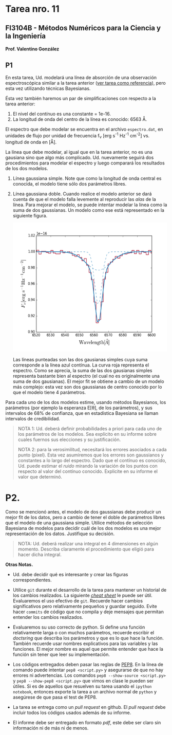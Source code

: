 # Tarea nro. 11
## FI3104B - Métodos Numéricos para la Ciencia y la Ingeniería
#### Prof. Valentino González

## P1

En esta tarea, Ud. modelará una línea de absorción de una observación
espectroscópica similar a la tarea anterior ([ver tarea como
referencia](https://github.com/uchileFI3104B-2015B/10Tarea)), pero esta vez
utilizando técnicas Bayesianas.

Ésta vez también haremos un par de simplificaciones con respecto a la tarea
anterior:

1. El nivel del contínuo es una constante = 1e-16.
1. La longitud de onda del centro de la línea es conocido: 6563 &#x212B;.

El espectro que debe modelar se encuentra en el archivo `espectro.dat`, en
unidades de flujo por unidad de frecuencia f<sub>&nu;</sub> [erg s<sup>-1</sup>
Hz<sup>-1</sup> cm<sup>-2</sup>] vs. longitud de onda en [&#x212B;].

La línea que debe modelar, al igual que en la tarea anterior, no es una gausiana
sino que algo más complicado. Ud. nuevamente seguirá dos procedimientos para
modelar el espectro y luego comparará los resultados de los dos modelos.

1. Línea gaussiana simple. Note que como la longitud de onda central es
   conocida, el modelo tiene sólo dos parámetros libres.
1. Línea gaussiana doble. Cuando realice el modelo anterior se dará cuenta de
   que el modelo falla levemente al reproducir las *alas* de la línea. Para
   mejorar el modelo, se puede intentar modelar la línea como la suma de dos
   gaussianas. Un modelo como ese está representado en la siguiente figura.

   <img src="spectrum.png" height="400px"/>

   Las líneas punteadas son las dos gausianas simples cuya suma corresponde a la
   línea azul contínua. La curva roja representa el espectro. Como se aprecia,
   la suma de las dos gausianas simples representa bastante bien al espectro (el
   cual no es originalmente una suma de dos gausianas). El mejor fit se obtiene
   a cambio de un modelo más complejo: esta vez son dos gaussianas de centro
   conocido por lo que el modelo tiene 4 parámetros.

Para cada uno de los dos modelos estime, usando métodos Bayesianos, los
parámetros (por ejemplo la esperanza E[&theta;], de los parámetros), y sus
intervalos de 68% de confianza, que en estadística Bayesiana se llaman
intervalos de credibilidad.

> NOTA 1: Ud. deberá definir probabilidades a priori para cada uno de los
> parámetros de los modelos. Sea explícito en su informe sobre cuales fuernos
> sus elecciones y su justificación.
>
> NOTA 2: para la verosimilitud, necesitará los errores asociados a cada punto
> (pixel). Esta vez asumiremos que los errores son gaussianos y constantes a lo
> largo del espectro. Dado que el contínuo es conocido, Ud. puede estimar el
> *ruido* mirando la variación de los puntos con respecto al valor del contínuo
> conocido. Explicite en su informe el valor que determinó.

# P2.

Como se mencionó antes, el modelo de dos gaussianas debe producir un mejor fit
de los datos, pero a cambio de tener el doble de parámetros libres que el modelo
de una gaussiana simple. Utilice métodos de selección Bayesiana de modelos para
decidir cuál de los dos modelos es una mejor representación de los datos.
Justifique su decisión.

> NOTA: Ud. deberá realizar una integral en 4 dimensiones en algún momento.
> Describa claramente el procedimiento que eligió para hacer dicha integral.


__Otras Notas.__

- Ud. debe decidir qué es interesante y crear las figuras correspondientes.

- Utilice `git` durante el desarrollo de la tarea para mantener un historial de
  los cambios realizados. La siguiente [*cheat
  sheet*](https://education.github.com/git-cheat-sheet-education.pdf) le puede
  ser útil. Evaluaremos el uso efectivo de `git`. Recuerde hacer cambios
  significativos pero relativamente pequeños y guardar seguido.  Evite hacer
  `commits` de código que no compila y deje mensajes que permitan entender los
  cambios realizados.

- Evaluaremos su uso correcto de python. Si define una función relativamente
  larga o con muchos parámetros, recuerde escribir el *doctsring* que describa
  los parámetros y que es lo que hace la función.  También recuerde usar nombres
  explicativos para las variables y las funciones.  El mejor nombre es aquel que
  permite entender que hace la función sin tener que leer su implementación.

- Los códigos entregados deben pasar las reglas de
  [PEP8](https://www.python.org/dev/peps/pep-0008/). En la línea de comando
  puede intentar `pep8 <script.py>` y asegurarse de que no hay errores ni
  advertencias. Los comandos `pep8 --show-source <script.py>` y `pep8
  --show-pep8 <script.py>` que vimos en clase le pueden ser útiles. Si es de
  aquellos que resuelven su tarea usando el `ipython notebook`, entonces exporte
  la tarea a un archivo normal de `python` y asegúrese de que pasa el test de
  PEP8.

- La tarea se entrega como un *pull request* en github. El *pull request* debe
  incluir todos los códigos usados además de su informe.

- El informe debe ser entregado en formato *pdf*, este debe ser claro sin
  información ni de más ni de menos.
